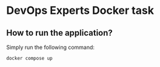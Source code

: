# DevOps Experts Docker task

## How to run the application?

Simply run the following command:

```bash
docker compose up
```
